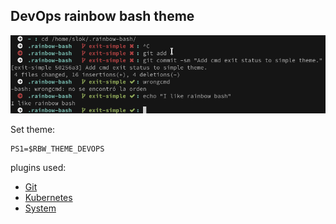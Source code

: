 **DevOps** rainbow bash theme
-------------------------

![Simple theme](/themes/simple/snapshot.png?raw=true)

Set theme:

    PS1=$RBW_THEME_DEVOPS

plugins used:

* [Git](/plugins/git)
* [Kubernetes](/plugins/kubernetes)
* [System](/plugins/system)

